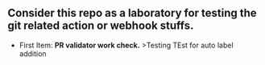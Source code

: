 ## Consider this repo as a laboratory for testing the git related action or webhook stuffs.

- First Item: **PR validator work check.** >Testing
TEst for auto label addition
